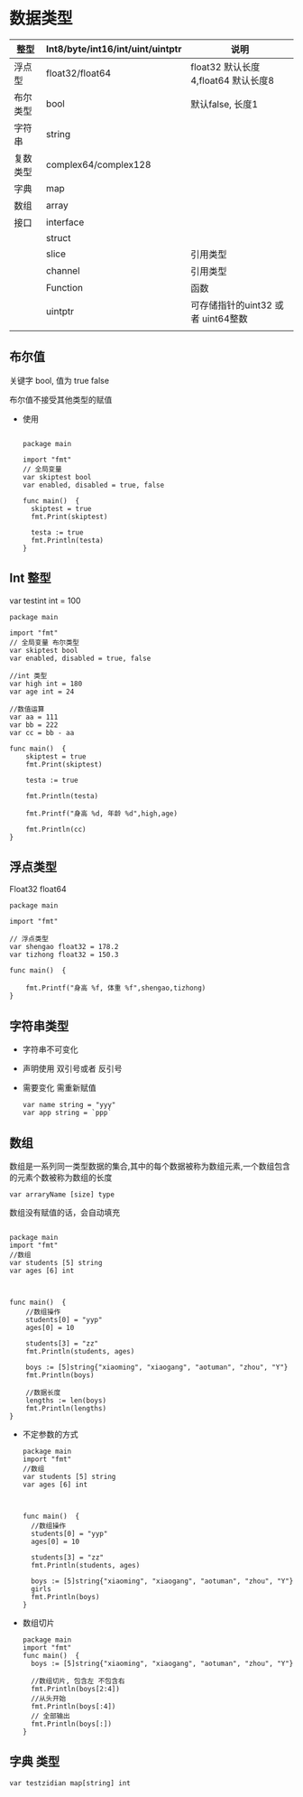 # 数据类型

| 整型     | Int8/byte/int16/int/uint/uintptr | 说明                                |
| -------- | -------------------------------- | ----------------------------------- |
| 浮点型   | float32/float64                  | float32 默认长度4,float64 默认长度8 |
| 布尔类型 | bool                             | 默认false, 长度1                    |
| 字符串   | string                           |                                     |
| 复数类型 | complex64/complex128             |                                     |
| 字典     | map                              |                                     |
| 数组     | array                            |                                     |
| 接口     | interface                        |                                     |
|          | struct                           |                                     |
|          | slice                            | 引用类型                            |
|          | channel                          | 引用类型                            |
|          | Function                         | 函数                                |
|          | uintptr                          | 可存储指针的uint32 或者 uint64整数  |
|          |                                  |                                     |



## 布尔值

关键字 bool, 值为 true false

布尔值不接受其他类型的赋值

* 使用

  ```
  
  package main
  
  import "fmt"
  // 全局变量
  var skiptest bool
  var enabled, disabled = true, false
  
  func main()  {
  	skiptest = true
  	fmt.Print(skiptest)
  
  	testa := true
  	fmt.Println(testa)
  }
  ```

  

## Int 整型

var testint int = 100

```
package main

import "fmt"
// 全局变量 布尔类型
var skiptest bool
var enabled, disabled = true, false

//int 类型
var high int = 180
var age int = 24

//数值运算
var aa = 111
var bb = 222
var cc = bb - aa

func main()  {
	skiptest = true
	fmt.Print(skiptest)

	testa := true
	
	fmt.Println(testa)

	fmt.Printf("身高 %d, 年龄 %d",high,age)

	fmt.Println(cc)
}
```

## 浮点类型

Float32  float64

```
package main

import "fmt"

// 浮点类型
var shengao float32 = 178.2
var tizhong float32 = 150.3

func main()  {

	fmt.Printf("身高 %f, 体重 %f",shengao,tizhong)
}
```



## 字符串类型

* 字符串不可变化

* 声明使用 双引号或者 反引号

* 需要变化 需重新赋值

  ```
  var name string = "yyy"
  var app string = `ppp`
  ```

  

## 数组

数组是一系列同一类型数据的集合,其中的每个数据被称为数组元素,一个数组包含的元素个数被称为数组的长度

`var arraryName [size] type`

数组没有赋值的话，会自动填充

```

package main
import "fmt"
//数组
var students [5] string
var ages [6] int



func main()  {
	//数组操作
	students[0] = "yyp"
	ages[0] = 10

	students[3] = "zz"
	fmt.Println(students, ages)

	boys := [5]string{"xiaoming", "xiaogang", "aotuman", "zhou", "Y"}
	fmt.Println(boys)
	
	//数据长度
	lengths := len(boys)
	fmt.Println(lengths)
}
```

* 不定参数的方式

  ```
  package main
  import "fmt"
  //数组
  var students [5] string
  var ages [6] int
  
  
  
  func main()  {
  	//数组操作
  	students[0] = "yyp"
  	ages[0] = 10
  
  	students[3] = "zz"
  	fmt.Println(students, ages)
  
  	boys := [5]string{"xiaoming", "xiaogang", "aotuman", "zhou", "Y"}
  	girls 
  	fmt.Println(boys)
  }
  ```

* 数组切片

  ```
  package main
  import "fmt"
  func main()  {
  	boys := [5]string{"xiaoming", "xiaogang", "aotuman", "zhou", "Y"}
  
  	//数组切片, 包含左 不包含右  
  	fmt.Println(boys[2:4])
  	//从头开始
  	fmt.Println(boys[:4])
  	// 全部输出
  	fmt.Println(boys[:])
  }
  ```

## 字典 类型

`var testzidian map[string] int`

